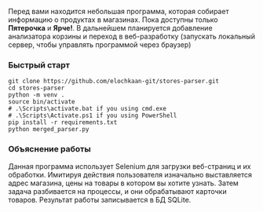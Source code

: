 Перед вами находится небольшая программа, которая собирает информацию о продуктах в магазинах. Пока доступны только **Пятерочка** и **Ярче!**. В дальнейшем планируется добавление анализатора корзины и переход в веб-разработку (запускать локальный сервер, чтобы управлять программой через браузер)

### Быстрый старт
```shell
git clone https://github.com/elochkaan-git/stores-parser.git
cd stores-parser
python -m venv .
source bin/activate
# .\Scripts\activate.bat if you using cmd.exe
# .\Scripts\Activate.ps1 if you using PowerShell
pip install -r requirements.txt
python merged_parser.py
```

### Объяснение работы
Данная программа использует Selenium для загрузки веб-страниц и их обработки. Имитируя действия пользователя изначально выставляется адрес магазина, цены на товары в котором вы хотите узнать. Затем задача разбивается на процессы, и они обрабатывают карточки товаров. Результат работы записывается в БД SQLite.
